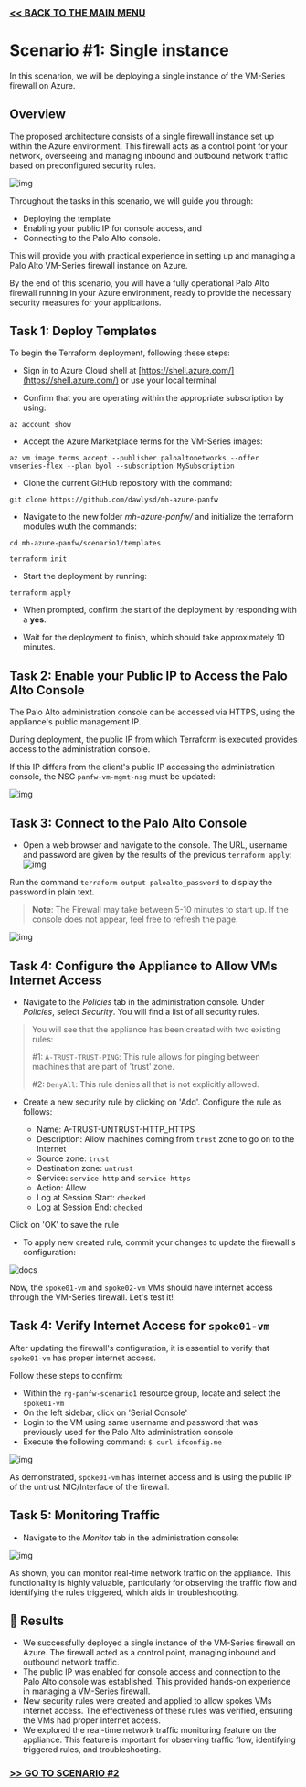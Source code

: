 ### [<< BACK TO THE MAIN MENU](../README.md)

# Scenario #1: Single instance

In this scenarion, we will be deploying a single instance of the VM-Series firewall on Azure.

## Overview

The proposed architecture consists of a single firewall instance set up within the Azure environment. This firewall acts as a control point for your network, overseeing and managing inbound and outbound network traffic based on preconfigured security rules.

![img](docs/scenario1-architecture.png)

Throughout the tasks in this scenario, we will guide you through:
* Deploying the template
* Enabling your public IP for console access, and 
* Connecting to the Palo Alto console. 

This will provide you with practical experience in setting up and managing a Palo Alto VM-Series firewall instance on Azure.

By the end of this scenario, you will have a fully operational Palo Alto firewall running in your Azure environment, ready to provide the necessary security measures for your applications.

## Task 1: Deploy Templates

To begin the Terraform deployment, following these steps:

- Sign in to Azure Cloud shell at [https://shell.azure.com/](https://shell.azure.com/) or use your local terminal

- Confirm that you are operating within the appropriate subscription by using:

`az account show`

- Accept the Azure Marketplace terms for the VM-Series images:

`az vm image terms accept --publisher paloaltonetworks --offer vmseries-flex --plan byol --subscription MySubscription` 

- Clone the current GitHub repository with the command: 

`git clone https://github.com/dawlysd/mh-azure-panfw`

- Navigate to the new folder *mh-azure-panfw/* and initialize the terraform modules wuth the commands:

`cd mh-azure-panfw/scenario1/templates`

`terraform init`

- Start the deployment by running:

`terraform apply`

- When prompted, confirm the start of the deployment by responding with a **yes**.

- Wait for the deployment to finish, which should take approximately 10 minutes.


## Task 2: Enable your Public IP to Access the Palo Alto Console

The Palo Alto administration console can be accessed via HTTPS, using the appliance's public management IP.

During deployment, the public IP from which Terraform is executed provides access to the administration console. 

If this IP differs from the client's public IP accessing the administration console, the NSG `panfw-vm-mgmt-nsg` must be updated:

![img](docs/scenario1-allowmgmntnsgpubip.png)


## Task 3: Connect to the Palo Alto Console

- Open a web browser and navigate to the console. The URL, username and password are given by the results of the previous `terraform apply`:
![img](docs/terraform_apply.png)

Run the command `terraform output paloalto_password` to display the password in plain text.

> **Note**: The Firewall may take between 5-10 minutes to start up. If the console does not appear, feel free to refresh the page.

![img](docs/panfw_login.png)

## Task 4: Configure the Appliance to Allow VMs Internet Access

* Navigate to the *Policies* tab in the administration console. Under *Policies*, select *Security*. You will find a list of all security rules.

> You will see that the appliance has been created with two existing rules:
>  
> #1: `A-TRUST-TRUST-PING`: This rule allows for pinging between machines that are part of 'trust' zone.
>
> #2: `DenyAll`: This rule denies all that is not explicitly allowed.

* Create a new security rule by clicking on 'Add'. Configure the rule as follows:
  
  * Name: A-TRUST-UNTRUST-HTTP_HTTPS
  * Description: Allow machines coming from `trust` zone to go on to the Internet
  * Source zone: `trust`
  * Destination zone: `untrust`
  * Service: `service-http` and `service-https`
  * Action: Allow
  * Log at Session Start: `checked`
  * Log at Session End: `checked`

Click on 'OK' to save the rule

* To apply new created rule, commit your changes to update the firewall's configuration:

![docs](docs/panfw_commit.png)

Now, the `spoke01-vm` and `spoke02-vm` VMs should have internet access through the VM-Series firewall. Let's test it!


## Task 4: Verify Internet Access for `spoke01-vm`

After updating the firewall's configuration, it is essential to verify that `spoke01-vm` has proper internet access.

Follow these steps to confirm:

* Within the `rg-panfw-scenario1` resource group, locate and select the `spoke01-vm`
* On the left sidebar, click on 'Serial Console'
* Login to the VM using same username and password that was previously used for the Palo Alto administration console
* Execute the following command: `$ curl ifconfig.me` 

![img](docs/spoke01-vm_check_internet_access.png)

As demonstrated, `spoke01-vm` has internet access and is using the public IP of the untrust NIC/Interface of the firewall.

## Task 5: Monitoring Traffic

* Navigate to the *Monitor* tab in the administration console:

![img](docs/panfw_monitor.png)

As shown, you can monitor real-time network traffic on the appliance. This functionality is highly valuable, particularly for observing the traffic flow and identifying the rules triggered, which aids in troubleshooting.


## 🏁 Results

* We successfully deployed a single instance of the VM-Series firewall on Azure. The firewall acted as a control point, managing inbound and outbound network traffic.
* The public IP was enabled for console access and connection to the Palo Alto console was established. This provided hands-on experience in managing a VM-Series firewall.
* New security rules were created and applied to allow spokes VMs internet access. The effectiveness of these rules was verified, ensuring the VMs had proper internet access.
* We explored the real-time network traffic monitoring feature on the appliance. This feature is important for observing traffic flow, identifying triggered rules, and troubleshooting.

### [>> GO TO SCENARIO #2](../scenario2/README.md)
